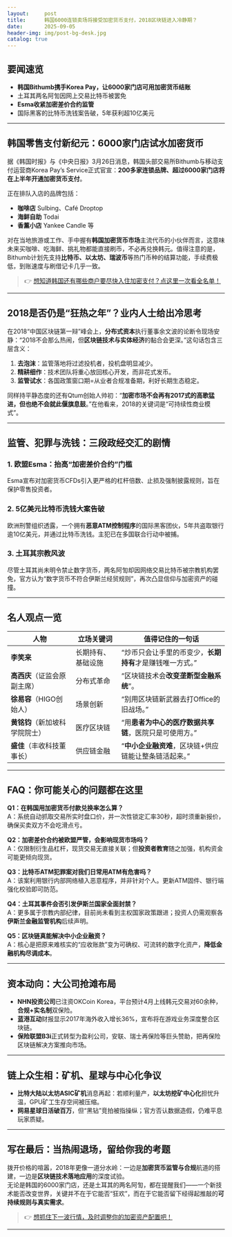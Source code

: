 ```yaml
---
layout:     post
title:      韩国6000连锁卖场将接受加密货币支付，2018区块链进入冷静期？
date:       2025-09-05
header-img: img/post-bg-desk.jpg
catalog: true
---
```


## 要闻速览
- **韩国Bithumb携手Korea Pay，让6000家门店可用加密货币结账**  
- 土耳其两名阿訇因网上交易比特币被罢免  
- **Esma收紧加密差价合约监管**  
- 国际黑客的比特币洗钱案告破，5年获利超10亿美元  

---

## 韩国零售支付新纪元：6000家门店试水加密货币

据《韩国时报》与《中央日报》3月26日消息，韩国头部交易所Bithumb与移动支付运营商Korea Pay’s Service正式官宣：**200多家连锁品牌、超过6000家门店将在上半年开通加密货币支付**。

正在排队入店的品牌包括：  
- **咖啡店** Sulbing、Café Droptop  
- **海鲜自助** Todai  
- **香薰小店** Yankee Candle 等

对在当地旅游或工作、手中握有**韩国加密货币市场**主流代币的小伙伴而言，这意味未来买咖啡、吃海鲜、挑礼物都能直接刷币，不必再兑换韩元。值得注意的是，Bithumb计划先支持**比特币、以太坊、瑞波币**等热门币种的结算功能，手续费极低，到账速度与刷借记卡几乎一致。

> 👉 [想知道韩国还有哪些商户要尽快入住加密支付？点这里一次看全名单！](https://okxdog.com/)

---

## 2018是否仍是“狂热之年”？业内人士给出冷思考

在2018“中国区块链第一辩”峰会上，**分布式资本**执行董事余文波的论断令现场安静：“2018不会那么热闹，但**区块链技术与实体经济**的黏合会更深。”这句话包含三层含义：

1. **去泡沫**：监管落地将过滤投机者，投机盘明显减少。  
2. **精耕细作**：技术团队将重心放回核心开发，而非花式发币。  
3. **监管试水**：各国政策窗口期=从业者合规准备期，利好长期生态稳定。

同样持平静态度的还有Qtum创始人帅初：“**加密市场不会再有2017式的高歌猛进，但也绝不会就此偃旗息鼓**。”在他看来，2018的关键词是“可持续性商业模式”。

---

## 监管、犯罪与洗钱：三段政经交汇的剧情

### 1. 欧盟Esma：抬高“加密差价合约”门槛  
Esma宣布对加密货币CFDs引入更严格的杠杆倍数、止损及强制披露规则，旨在保护零售投资者。

### 2. 5亿美元比特币洗钱大案告破  
欧洲刑警组织透露，一个拥有**恶意ATM控制程序**的国际黑客团伙，5年共盗取银行逾10亿美元，并通过比特币洗钱。主犯已在多国联合行动中被捕。

### 3. 土耳其宗教风波  
尽管土耳其尚未明令禁止数字货币，两名阿訇却因网络交易比特币被宗教机构罢免，官方认为“数字货币不符合伊斯兰经贸规则”，再次凸显信仰与加密资产的碰撞。

---

## 名人观点一览

| 人物 | 立场关键词 | 值得记住的一句话 |
| -- | -- | -- |
| **李笑来** | 长期持有、基础设施 | “炒币只会让手里的币变少，**长期持有**才是赚钱唯一方式。” |
| **高西庆**（证监会原副主席） | 分布式革命 | “区块链技术会**改变垄断型金融系统**”。 |
| **徐易容**（HIGO创始人） | 场景创新 | “别用区块链新武器去打Office的旧战场。” |
| **黄铭钧**（新加坡科学院院士） | 医疗区块链 | “用**患者为中心的医疗数据共享链**，医院只是可使用方。” |
| **盛佳**（丰收科技董事长） | 供应链金融 | “**中小企业融资难**，区块链+供应链能让整条链活起来。” |

---

## FAQ：你可能关心的问题都在这里

**Q1：在韩国用加密货币付款兑换率怎么算？**  
A：系统自动抓取交易所实时盘口价，并一次性锁定汇率30秒，超时须重新报价，确保买卖双方不会吃滑点亏。

**Q2：加密差价合约被欧盟严管，会影响现货市场吗？**  
A：仅限制衍生品杠杆，现货交易无直接关联；但**投资者教育**随之加强，机构资金可能更倾向现货。

**Q3：比特币ATM犯罪案对我们日常用ATM有危害吗？**  
A：该案利用银行内部网络植入恶意程序，并非针对个人。更新ATM固件、银行端强化校验即可防范。

**Q4：土耳其事件会否引发伊斯兰国家全面封禁？**  
A：更多属于宗教内部纪律，目前尚未看到主权国家政策跟进；投资人仍需观察各**伊斯兰金融监管机构**后续声明。

**Q5：区块链真能解决中小企业融资？**  
A：核心是把原来难核实的“应收账款”变为可确权、可流转的数字化资产，**降低金融机构尽调成本**。

---

## 资本动向：大公司抢滩布局

- **NHN投资公司**已注资OKCoin Korea，平台预计4月上线韩元交易对60余种，**合规+实名制**双保险。  
- **蓝港互动**财报显示2017年海外收入增长36%，宣布将在游戏业务深度整合区块链。  
- **保险联盟B3i**正式转型为盈利公司，安联、瑞士再保险等巨头赞助，把再保险区块链解决方案推向市场。

---

## 链上众生相：矿机、星球与中心化争议

- **比特大陆以太坊ASIC矿机**消息再起：若顺利量产，**以太坊挖矿中心化**担忧升温，GPU矿工生存空间被压缩。  
- **网易星球日活破百万**，但“黑钻”竞拍被指操纵；官方否认数据造假，仍难平息玩家质疑。  

---

## 写在最后：当热闹退场，留给你我的考题

拨开价格的喧嚣，2018年更像一道分水岭：一边是**加密货币监管与合规**航道的搭建，一边是**区块链技术落地应用**的深度试验。  
无论是韩国的6000家门店，还是土耳其的两名阿訇，都在提醒我们——一个新技术能否改变世界，关键并不在于它能否“狂欢”，而在于它能否留下经得起推敲的**可持续规则与真实需求**。

> 👉 [想抓住下一波行情，及时调整你的加密资产配置吧！](https://okxdog.com/)

---